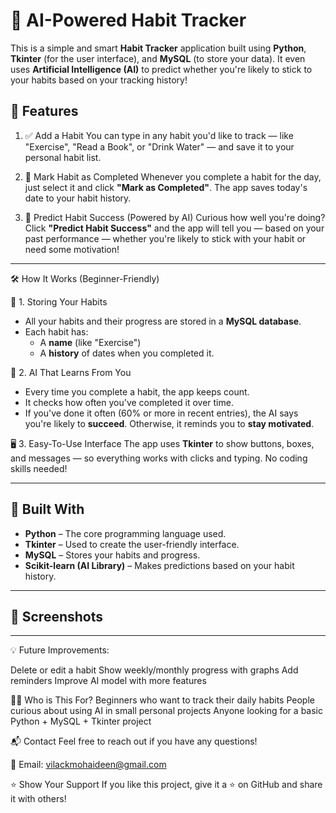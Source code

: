 # 🧠 AI-Powered Habit Tracker

This is a simple and smart **Habit Tracker** application built using **Python**, **Tkinter** (for the user interface), and **MySQL** (to store your data). It even uses **Artificial Intelligence (AI)** to predict whether you're likely to stick to your habits based on your tracking history!

## 🚀 Features

1) ✅ Add a Habit
You can type in any habit you'd like to track — like "Exercise", "Read a Book", or "Drink Water" — and save it to your personal habit list.

2) 🎯 Mark Habit as Completed
Whenever you complete a habit for the day, just select it and click **"Mark as Completed"**. The app saves today's date to your habit history.

3) 🔮 Predict Habit Success (Powered by AI)
Curious how well you're doing? Click **"Predict Habit Success"** and the app will tell you — based on your past performance — whether you're likely to stick with your habit or need some motivation!

---

🛠 How It Works (Beginner-Friendly)

💾 1. Storing Your Habits
- All your habits and their progress are stored in a **MySQL database**.
- Each habit has:
  - A **name** (like "Exercise")
  - A **history** of dates when you completed it.

🧠 2. AI That Learns From You
- Every time you complete a habit, the app keeps count.
- It checks how often you've completed it over time.
- If you've done it often (60% or more in recent entries), the AI says you're likely to **succeed**. Otherwise, it reminds you to **stay motivated**.

🖥 3. Easy-To-Use Interface
The app uses **Tkinter** to show buttons, boxes, and messages — so everything works with clicks and typing. No coding skills needed!

---

## 🧱 Built With

- **Python** – The core programming language used.
- **Tkinter** – Used to create the user-friendly interface.
- **MySQL** – Stores your habits and progress.
- **Scikit-learn (AI Library)** – Makes predictions based on your habit history.

---

## 📸 Screenshots


---

💡 Future Improvements:

Delete or edit a habit
Show weekly/monthly progress with graphs
Add reminders
Improve AI model with more features


🙋‍♂️ Who is This For?
Beginners who want to track their daily habits
People curious about using AI in small personal projects
Anyone looking for a basic Python + MySQL + Tkinter project

📬 Contact
Feel free to reach out if you have any questions!

📧 Email: vilackmohaideen@gmail.com

⭐️ Show Your Support
If you like this project, give it a ⭐️ on GitHub and share it with others!

